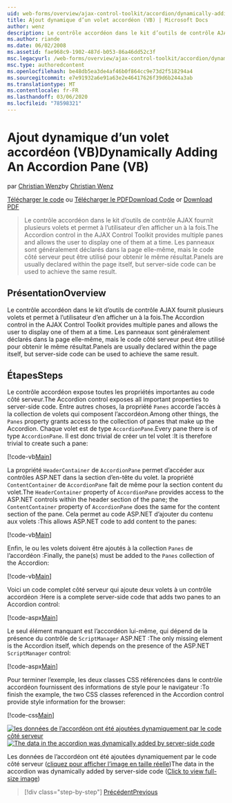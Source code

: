 ```yaml
---
uid: web-forms/overview/ajax-control-toolkit/accordion/dynamically-adding-an-accordion-pane-vb
title: Ajout dynamique d’un volet accordéon (VB) | Microsoft Docs
author: wenz
description: Le contrôle accordéon dans le kit d’outils de contrôle AJAX fournit plusieurs volets et permet à l’utilisateur d’en afficher un à la fois. Les panneaux sont généralement déclarés w...
ms.author: riande
ms.date: 06/02/2008
ms.assetid: fae968c9-1902-487d-b053-86a46dd52c3f
msc.legacyurl: /web-forms/overview/ajax-control-toolkit/accordion/dynamically-adding-an-accordion-pane-vb
msc.type: authoredcontent
ms.openlocfilehash: be48db5ea3de4af46b0f864cc9e73d2f518294a4
ms.sourcegitcommit: e7e91932a6e91a63e2e46417626f39d6b244a3ab
ms.translationtype: MT
ms.contentlocale: fr-FR
ms.lasthandoff: 03/06/2020
ms.locfileid: "78598321"
---
```

# <a name="dynamically-adding-an-accordion-pane-vb"></a><span data-ttu-id="49c39-104">Ajout dynamique d’un volet accordéon (VB)</span><span class="sxs-lookup"><span data-stu-id="49c39-104">Dynamically Adding An Accordion Pane (VB)</span></span>

<span data-ttu-id="49c39-105">par [Christian Wenz](https://github.com/wenz)</span><span class="sxs-lookup"><span data-stu-id="49c39-105">by [Christian Wenz](https://github.com/wenz)</span></span>

<span data-ttu-id="49c39-106">[Télécharger le code](https://download.microsoft.com/download/5/6/d/56d50cef-2011-4c8f-9891-7edc6dc57df9/Accordion2.vb.zip) ou [Télécharger le PDF](https://download.microsoft.com/download/6/7/1/6718d452-ff89-4d3f-a90e-c74ec2d636a3/accordion2VB.pdf)</span><span class="sxs-lookup"><span data-stu-id="49c39-106">[Download Code](https://download.microsoft.com/download/5/6/d/56d50cef-2011-4c8f-9891-7edc6dc57df9/Accordion2.vb.zip) or [Download PDF](https://download.microsoft.com/download/6/7/1/6718d452-ff89-4d3f-a90e-c74ec2d636a3/accordion2VB.pdf)</span></span>

> <span data-ttu-id="49c39-107">Le contrôle accordéon dans le kit d’outils de contrôle AJAX fournit plusieurs volets et permet à l’utilisateur d’en afficher un à la fois.</span><span class="sxs-lookup"><span data-stu-id="49c39-107">The Accordion control in the AJAX Control Toolkit provides multiple panes and allows the user to display one of them at a time.</span></span> <span data-ttu-id="49c39-108">Les panneaux sont généralement déclarés dans la page elle-même, mais le code côté serveur peut être utilisé pour obtenir le même résultat.</span><span class="sxs-lookup"><span data-stu-id="49c39-108">Panels are usually declared within the page itself, but server-side code can be used to achieve the same result.</span></span>

## <a name="overview"></a><span data-ttu-id="49c39-109">Présentation</span><span class="sxs-lookup"><span data-stu-id="49c39-109">Overview</span></span>

<span data-ttu-id="49c39-110">Le contrôle accordéon dans le kit d’outils de contrôle AJAX fournit plusieurs volets et permet à l’utilisateur d’en afficher un à la fois.</span><span class="sxs-lookup"><span data-stu-id="49c39-110">The Accordion control in the AJAX Control Toolkit provides multiple panes and allows the user to display one of them at a time.</span></span> <span data-ttu-id="49c39-111">Les panneaux sont généralement déclarés dans la page elle-même, mais le code côté serveur peut être utilisé pour obtenir le même résultat.</span><span class="sxs-lookup"><span data-stu-id="49c39-111">Panels are usually declared within the page itself, but server-side code can be used to achieve the same result.</span></span>

## <a name="steps"></a><span data-ttu-id="49c39-112">Étapes</span><span class="sxs-lookup"><span data-stu-id="49c39-112">Steps</span></span>

<span data-ttu-id="49c39-113">Le contrôle accordéon expose toutes les propriétés importantes au code côté serveur.</span><span class="sxs-lookup"><span data-stu-id="49c39-113">The Accordion control exposes all important properties to server-side code.</span></span> <span data-ttu-id="49c39-114">Entre autres choses, la propriété `Panes` accorde l’accès à la collection de volets qui composent l’accordéon.</span><span class="sxs-lookup"><span data-stu-id="49c39-114">Among other things, the `Panes` property grants access to the collection of panes that make up the Accordion.</span></span> <span data-ttu-id="49c39-115">Chaque volet est de type `AccordionPane`.</span><span class="sxs-lookup"><span data-stu-id="49c39-115">Every pane there is of type `AccordionPane`.</span></span> <span data-ttu-id="49c39-116">Il est donc trivial de créer un tel volet :</span><span class="sxs-lookup"><span data-stu-id="49c39-116">It is therefore trivial to create such a pane:</span></span>

[!code-vb[Main](dynamically-adding-an-accordion-pane-vb/samples/sample1.vb)]

<span data-ttu-id="49c39-117">La propriété `HeaderContainer` de `AccordionPane` permet d’accéder aux contrôles ASP.NET dans la section d’en-tête du volet. la propriété `ContentContainer` de `AccordionPane` fait de même pour la section content du volet.</span><span class="sxs-lookup"><span data-stu-id="49c39-117">The `HeaderContainer` property of `AccordionPane` provides access to the ASP.NET controls within the header section of the pane; the `ContentContainer` property of `AccordionPane` does the same for the content section of the pane.</span></span> <span data-ttu-id="49c39-118">Cela permet au code ASP.NET d’ajouter du contenu aux volets :</span><span class="sxs-lookup"><span data-stu-id="49c39-118">This allows ASP.NET code to add content to the panes:</span></span>

[!code-vb[Main](dynamically-adding-an-accordion-pane-vb/samples/sample2.vb)]

<span data-ttu-id="49c39-119">Enfin, le ou les volets doivent être ajoutés à la collection `Panes` de l’accordéon :</span><span class="sxs-lookup"><span data-stu-id="49c39-119">Finally, the pane(s) must be added to the `Panes` collection of the Accordion:</span></span>

[!code-vb[Main](dynamically-adding-an-accordion-pane-vb/samples/sample3.vb)]

<span data-ttu-id="49c39-120">Voici un code complet côté serveur qui ajoute deux volets à un contrôle accordéon :</span><span class="sxs-lookup"><span data-stu-id="49c39-120">Here is a complete server-side code that adds two panes to an Accordion control:</span></span>

[!code-aspx[Main](dynamically-adding-an-accordion-pane-vb/samples/sample4.aspx)]

<span data-ttu-id="49c39-121">Le seul élément manquant est l’accordéon lui-même, qui dépend de la présence du contrôle de `ScriptManager` ASP.NET :</span><span class="sxs-lookup"><span data-stu-id="49c39-121">The only missing element is the Accordion itself, which depends on the presence of the ASP.NET `ScriptManager` control:</span></span>

[!code-aspx[Main](dynamically-adding-an-accordion-pane-vb/samples/sample5.aspx)]

<span data-ttu-id="49c39-122">Pour terminer l’exemple, les deux classes CSS référencées dans le contrôle accordéon fournissent des informations de style pour le navigateur :</span><span class="sxs-lookup"><span data-stu-id="49c39-122">To finish the example, the two CSS classes referenced in the Accordion control provide style information for the browser:</span></span>

[!code-css[Main](dynamically-adding-an-accordion-pane-vb/samples/sample6.css)]

<span data-ttu-id="49c39-123">[![les données de l’accordéon ont été ajoutées dynamiquement par le code côté serveur](dynamically-adding-an-accordion-pane-vb/_static/image2.png)](dynamically-adding-an-accordion-pane-vb/_static/image1.png)</span><span class="sxs-lookup"><span data-stu-id="49c39-123">[![The data in the accordion was dynamically added by server-side code](dynamically-adding-an-accordion-pane-vb/_static/image2.png)](dynamically-adding-an-accordion-pane-vb/_static/image1.png)</span></span>

<span data-ttu-id="49c39-124">Les données de l’accordéon ont été ajoutées dynamiquement par le code côté serveur ([cliquez pour afficher l’image en taille réelle](dynamically-adding-an-accordion-pane-vb/_static/image3.png))</span><span class="sxs-lookup"><span data-stu-id="49c39-124">The data in the accordion was dynamically added by server-side code ([Click to view full-size image](dynamically-adding-an-accordion-pane-vb/_static/image3.png))</span></span>

> [!div class="step-by-step"]
> [<span data-ttu-id="49c39-125">Précédent</span><span class="sxs-lookup"><span data-stu-id="49c39-125">Previous</span></span>](databinding-to-an-accordion-vb.md)
